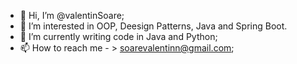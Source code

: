 - 👋 Hi, I’m @valentinSoare;
- 👀 I’m interested in OOP, Deesign Patterns, Java and Spring Boot.
- 🌱 I’m currently writing code in Java and Python;
- 📫 How to reach me - > soarevalentinn@gmail.com;
